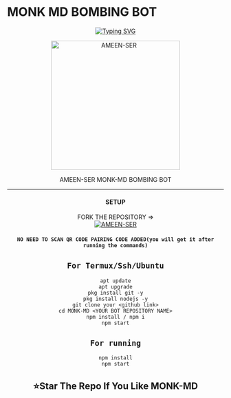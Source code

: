    # MONK MD BOMBING BOT
<div align="center">
<a href="https://git.io/typing-svg"><img src="https://readme-typing-svg.demolab.com?font=santum&size=50&pause=1000&color=green&center=true&width=910&height=100&lines=I'M+MONK+MD;MULTI+FUNCTIONAL +WAR+BOT;CODED+BY+AMEEN SER" alt="Typing SVG" /></a>
  
<p align="center">  
  <a href="https://youtube.com/@">
    <img alt=AMEEN-SER height="300" src="https://i.ibb.co/d0HxNh4/47157cd1ead9.jpg">
   
</a> 
    
</p>
<p align="center">
<a 

####  
AMEEN-SER MONK-MD BOMBING BOT

***

#### SETUP

 FORK THE REPOSITORY =>
    <br>
<a href="https://github.com/AmeenRepo/MONK-MD/fork"><img title="AMEEN-SER" src="https://img.shields.io/badge/FORK bot-BOT?color=yellow&style=for-the-badge&logo=stackshare"></a>

#### `NO NEED TO SCAN QR CODE PAIRING CODE ADDED(you will get it after running the commands)`

## `For Termux/Ssh/Ubuntu`
```
apt update
apt upgrade
pkg install git -y
pkg install nodejs -y
git clone your <github link>
cd MONK-MD <YOUR BOT REPOSITORY NAME>
npm install / npm i
npm start

```
## `For running`
```
npm install
npm start

```
## ⭐Star The Repo If You Like MONK-MD
